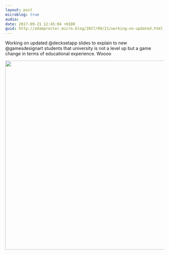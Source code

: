 ```yaml
---
layout: post
microblog: true
audio: 
date: 2017-09-21 12:45:04 +0100
guid: http://adamprocter.micro.blog/2017/09/21/working-on-updated.html
---
```

Working on updated @decksetapp slides to explain to new @gamesdesignart students that university is not a level up but a game change in terms of educational experience. Woooo

<img src="http://discursive.adamprocter.co.uk/uploads/2017/b7be291a88.jpg" width="600" height="600" />
